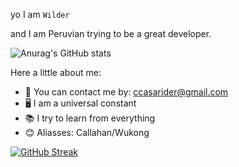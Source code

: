yo I am `Wilder`

and I am Peruvian trying to be a great developer.



![Anurag's GitHub stats](https://github-readme-stats.vercel.app/api?username=Call4han&show_icons=true&theme=radical)


Here a little about me:
- 📝 You can contact me by: ccasarider@gmail.com
- 🖥️ I am a universal constant
- 📚 I try to learn from everything
- 😊 Aliasses: Callahan/Wukong



[![GitHub Streak](http://github-readme-streak-stats.herokuapp.com?user=Callahan&theme=dark&date_format=j%2Fn%5B%2FY%5D&background=201E1E&border=867815&stroke=E0E0E0&ring=268586&fire=DD401D&currStreakNum=ADDD8E&sideNums=76CBD5AA&currStreakLabel=6DBADD&sideLabels=6DBADD&dates=D0D0D0)](https://git.io/streak-stats)







